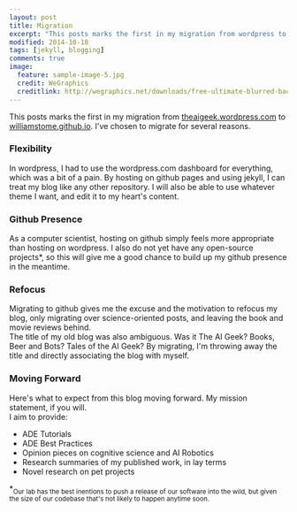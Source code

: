 ```yaml
---
layout: post
title: Migration
excerpt: "This posts marks the first in my migration from wordpress to github.io."
modified: 2014-10-18
tags: [jekyll, blogging]
comments: true
image:
  feature: sample-image-5.jpg
  credit: WeGraphics
  creditlink: http://wegraphics.net/downloads/free-ultimate-blurred-background-pack/
---
```


This posts marks the first in my migration from [theaigeek.wordpress.com](theaigeek.wordpress.com) to [williamstome.github.io](williamstome.github.io). I've chosen to migrate for several reasons.

### Flexibility ###
In wordpress, I had to use the wordpress.com dashboard for everything, which was a bit of a pain. By hosting on github pages and using jekyll, I can treat my blog like any other repository. I will also be able to use whatever theme I want, and edit it to my heart's content.

### Github Presence ###
As a computer scientist, hosting on github simply feels more appropriate than hosting on wordpress. I also do not yet have any open-source projects*, so this will give me a good chance to build up my github presence in the meantime.

### Refocus ###
Migrating to github gives me the excuse and the motivation to refocus my blog, only migrating over science-oriented posts, and leaving the book and movie reviews behind.  
The title of my old blog was also ambiguous. Was it The AI Geek? Books, Beer and Bots? Tales of the AI Geek? By migrating, I'm throwing away the title and directly associating the blog with myself.

### Moving Forward ###
Here's what to expect from this blog moving forward. My mission statement, if you will.  
I aim to provide:

* ADE Tutorials
* ADE Best Practices
* Opinion pieces on cognitive science and AI Robotics
* Research summaries of my published work, in lay terms
* Novel research on pet projects

*<sub>Our lab has the best inentions to push a release of our software into the wild, but given the size of our codebase that's not likely to happen anytime soon.</sub>


